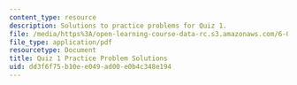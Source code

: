 ```yaml
---
content_type: resource
description: Solutions to practice problems for Quiz 1.
file: /media/https%3A/open-learning-course-data-rc.s3.amazonaws.com/6-006-introduction-to-algorithms-spring-2008/dd3f6f75b10ee049ad00e0b4c348e194_solutions1.pdf
file_type: application/pdf
resourcetype: Document
title: Quiz 1 Practice Problem Solutions
uid: dd3f6f75-b10e-e049-ad00-e0b4c348e194
---
```

